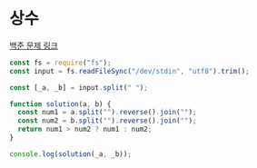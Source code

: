 # 상수

[백준 문제 링크](https://www.acmicpc.net/problem/2908)

```javascript
const fs = require("fs");
const input = fs.readFileSync("/dev/stdin", "utf8").trim();

const [_a, _b] = input.split(" ");

function solution(a, b) {
  const num1 = a.split("").reverse().join("");
  const num2 = b.split("").reverse().join("");
  return num1 > num2 ? num1 : num2;
}

console.log(solution(_a, _b));
```
